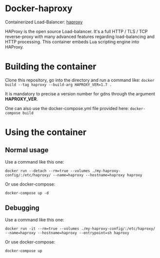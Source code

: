 # Docker-haproxy
Containerized Load-Balancer: [haproxy](http://www.haproxy.org/)

HAProxy is the open source Load-balancer. It's a full HTTP / TLS / TCP reverse-proxy with many advanced features regarding load-balancing and HTTP processing.
This container embeds Lua scripting engine into HAProxy.

# Building the container

Clone this repository, go into the directory and run a command like: `docker build --tag haproxy --build-arg HAPROXY_VER=1.7 .`

It is mandatory to precise a version number for gdns through the argument **HAPROXY_VER**.

One can also use the docker-compose.yml file provided here: `docker-compose build`

# Using the container

## Normal usage

Use a command like this one:

  `docker run --detach --rm=true --volumes ./my-haproxy-config/:/etc/haproxy/ --name=haproxy --hostname=haproxy haproxy`

Or use docker-compose:

  `docker-compose up -d`

## Debugging

Use a command like this one:

  `docker run -it --rm=true --volumes ./my-haproxy-config/:/etc/haproxy/ --name=haproxy --hostname=haproxy --entrypoint=sh haproxy`

Or use docker-compose:

  `docker-compose up`

